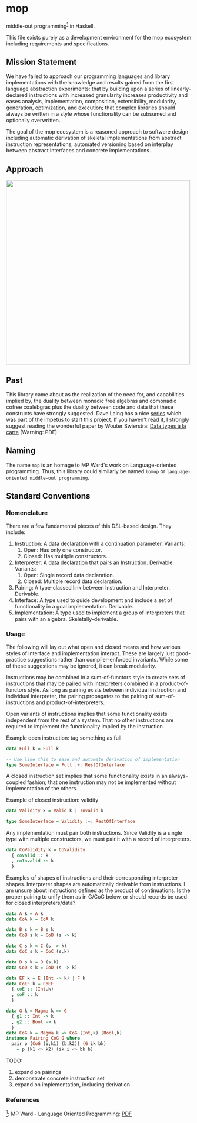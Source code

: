 # mop
middle-out programming<sup>[1](#middle-out-def)</sup><a name="middle-out"></a> in Haskell. 

This file exists purely as a development environment for the mop ecosystem including requirements and specifications.

## Mission Statement

We have failed to approach our programming languages and library implementations with the knowledge and results gained from the first language abstraction experiments: that by building upon a series of linearly-declared instructions with increased granularity increases productivity and eases analysis, implementation, composition, extensibility, modularity, generation, optimization, and execution; that complex libraries should always be written in a style whose functionality can be subsumed and optionally overwritten. 

The goal of the mop ecosystem is a reasoned approach to software design including automatic derivation of skeletal implementations from abstract instruction representations, automated versioning based on interplay between abstract interfaces and concrete implementations.

## Approach

<img src="https://github.com/grumply/mop/blob/master/doc/Design.jpg" width="500">

## Past

This library came about as the realization of the need for, and capabilities implied by, the duality between monadic free algebras and comonadic cofree coalebgras plus the duality between code and data that these constructs have strongly suggested. Dave Laing has a nice [series](http://dlaing.org/cofun/) which was part of the impetus to start this project. If you haven't read it, I strongly suggest reading the wonderful paper by Wouter Swierstra: [Data types à la carte](http://www.cs.ru.nl/~W.Swierstra/Publications/DataTypesALaCarte.pdf) (Warning: PDF)

## Naming

The name `mop` is an homage to MP Ward's work on Language-oriented programming. Thus, this library could similarly be named `lomop` or `language-oriented middle-out programming`.

## Standard Conventions

### Nomenclature

There are a few fundamental pieces of this DSL-based design. They include:

1. Instruction: A data declaration with a continuation parameter.
    Variants:
      1. Open: Has only one constructor. 
      1. Closed: Has multiple constructors.
1. Interpreter: A data declaration that pairs an Instruction. Derivable.
    Variants:
      1. Open: Single record data declaration.
      1. Closed: Multiple record data declaration.
1. Pairing: A type-classed link between Instruction and Interpreter. Derivable.
1. Interface: A type used to guide development and include a set of functionality in a goal implementation. Derivable.
1. Implementation: A type used to implement a group of interpreters that pairs with an algebra. Skeletally-derivable. 

### Usage

The following will lay out what open and closed means and how various styles of interface and implementation interact. These are largely just good-practice suggestions rather than compiler-enforced invariants. While some of these suggestions may be ignored, it can break modularity.

Instructions may be combined in a sum-of-functors style to create sets of instructions that may be paired with interpreters combined in a product-of-functors style. As long as pairing exists between individual instruction and individual interpreter, the pairing propagates to the pairing of sum-of-instructions and product-of-interpreters.

Open variants of instructions implies that some functionality exists independent from the rest of a system. That no other instructions are required to implement the functionality implied by the instruction.

Example open instruction: tag something as full
```Haskell
data Full k = Full k

-- Use like this to ease and automate derivation of implementation
type SomeInterface = Full :+: RestOfInterface
```

A closed instruction set implies that some functionality exists in an always-coupled fashion; that one instruction may not be implemented without implementation of the others.

Example of closed instruction: validity
```Haskell
data Validity k = Valid k | Invalid k

type SomeInterface = Validity :+: RestOfInterface
```

Any implementation must pair both instructions. Since Validity is a single type with multiple constructors, we must pair it with a record of interpreters.

```Haskell
data CoValidity k = CoValidity
  { coValid :: k
  , coInvalid :: k
  }
```

Examples of shapes of instructions and their corresponding interpreter shapes. Interpreter shapes are automatically derivable from instructions. I am unsure about instructions defined as the product of continuations. Is the proper pairing to unify them as in G/CoG below, or should records be used for closed interpreters/data?
```Haskell
data A k = A k
data CoA k = CoA k

data B s k = B s k
data CoB s k = CoB (s -> k)

data C s k = C (s -> k)
data CoC s k = CoC (s,k)

data D s k = D (s,k)
data CoD s k = CoD (s -> k)

data EF k = E (Int -> k) | F k
data CoEF k = CoEF
  { coE :: (Int,k)
  , coF :: k
  }

data G k = Magma k => G
  { g1 :: Int -> k
  , g2 :: Bool -> k
  }
data CoG k = Magma k => CoG (Int,k) (Bool,k)
instance Pairing CoG G where
  pair p (CoG (i,k1) (b,k2)) (G ik bk) 
    = p (k1 <> k2) (ik i <> bk b)
```

TODO: 
1. expand on pairings
1. demonstrate concrete instruction set
1. expand on implementation, including derivation

### References

<a name="middle-out-def">[<sup>1</sup>](#middle-out):</a> MP Ward - Language Oriented Programming: <a href="http://www.cse.dmu.ac.uk/~mward/martin/papers/middle-out-t.ps.gz">PDF</a>
